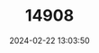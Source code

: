 ---
title: "14908"
category: "Noturus trautmani"
draft: false
date: 2024-02-22 13:03:50
languages:
  English: ["Scioto Madtom"]
---